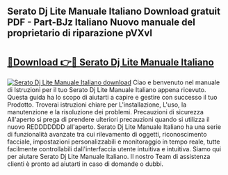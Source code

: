 ## Serato Dj Lite Manuale Italiano Download gratuit PDF - Part-BJz Italiano Nuovo manuale del proprietario di riparazione pVXvl

# <h2><a href="http://dfc18q.blite.top/?on=Serato+Dj+Lite+Manuale+Italiano">🔗Download 👉🔴 Serato Dj Lite Manuale Italiano</a></h2>

[![Serato Dj Lite Manuale Italiano download](https://i.imgur.com/lujVjoI.png)](http://dfc18q.blite.top/?on=Serato+Dj+Lite+Manuale+Italiano)
Ciao e benvenuto nel manuale di Istruzioni per il tuo Serato Dj Lite Manuale Italiano appena ricevuto. Questa guida ha lo scopo di aiutarti a capire e gestire con successo il tuo Prodotto. Troverai istruzioni chiare per L'installazione, L'uso, la manutenzione e la risoluzione dei problemi. Precauzioni di sicurezza All'aperto si prega di prendere ulteriori precauzioni quando si utilizza il nuovo REDDDDDDD all'aperto. Serato Dj Lite Manuale Italiano ha una serie di funzionalità avanzate tra cui rilevamento di oggetti, riconoscimento facciale, impostazioni personalizzabili e monitoraggio in tempo reale, tutte facilmente controllabili dall'interfaccia utente intuitiva e intuitiva. Siamo qui per aiutare Serato Dj Lite Manuale Italiano. Il nostro Team di assistenza clienti è pronto ad aiutarti in caso di domande o dubbi.
